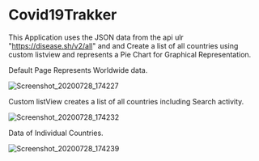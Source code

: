 # Covid19Trakker
 This Application uses the JSON data from the api ulr "https://disease.sh/v2/all" and and Create a list of all countries using custom listview and represents a Pie Chart for Graphical Representation.
 
 Default Page Represents Worldwide data.
 
 
 ![Screenshot_20200728_174227](https://user-images.githubusercontent.com/68175614/89096921-ee807400-d3f7-11ea-8ed5-06e9b80364f4.png)



Custom listView creates a list of all countries including Search activity.



![Screenshot_20200728_174232](https://user-images.githubusercontent.com/68175614/89096939-1e2f7c00-d3f8-11ea-9662-d76685f04193.png)



Data of Individual Countries.



![Screenshot_20200728_174239](https://user-images.githubusercontent.com/68175614/89096964-49b26680-d3f8-11ea-90b4-dd36329763ff.png)
